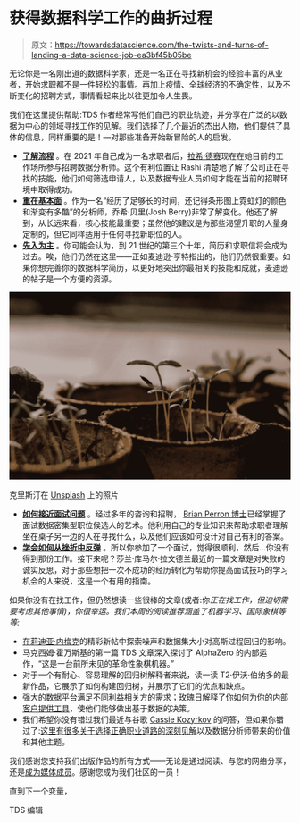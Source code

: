 # 获得数据科学工作的曲折过程

> 原文：<https://towardsdatascience.com/the-twists-and-turns-of-landing-a-data-science-job-ea3bf45b05be>

无论你是一名刚出道的数据科学家，还是一名正在寻找新机会的经验丰富的从业者，开始求职都不是一件轻松的事情。再加上疫情、全球经济的不确定性，以及不断变化的招聘方式，事情看起来比以往更加令人生畏。

我们在这里提供帮助:TDS 作者经常写他们自己的职业轨迹，并分享在广泛的以数据为中心的领域寻找工作的见解。我们选择了几个最近的杰出人物，他们提供了具体的信息，同样重要的是！—对那些准备开始新冒险的人的启发。

*   [**了解流程**](/how-are-data-analysts-hired-today-all-you-need-to-know-874f42cea97f) 。在 2021 年自己成为一名求职者后，[拉希·德赛](https://medium.com/u/856a7c948cc2?source=post_page-----ea3bf45b05be--------------------------------)现在在她目前的工作场所参与招聘数据分析师。这个有利位置让 Rashi 清楚地了解了公司正在寻找的技能，他们如何筛选申请人，以及数据专业人员如何才能在当前的招聘环境中取得成功。
*   [**重在基本面**](/data-analyst-skills-you-need-for-your-next-promotion-479275b80bad) 。作为一名“经历了足够长的时间，还记得条形图上霓虹灯的颜色和渐变有多酷”的分析师，乔希·贝里(Josh Berry)非常了解变化。他还了解到，从长远来看，核心技能最重要；虽然他的建议是为那些渴望升职的人量身定制的，但它同样适用于任何寻找新职位的人。
*   [**先入为主**](/5-things-in-your-resume-that-are-keeping-you-from-getting-your-first-job-in-data-science-1a4d474ff3e4) 。你可能会认为，到 21 世纪的第三个十年，简历和求职信将会成为过去。唉，他们仍然在这里——正如麦迪逊·亨特指出的，他们仍然很重要。如果你想完善你的数据科学简历，以更好地突出你最相关的技能和成就，麦迪逊的帖子是一个方便的资源。

![](img/40d8548a89c1e6d55370399962477270.png)

克里斯汀在 [Unsplash](https://unsplash.com?utm_source=medium&utm_medium=referral) 上的照片

*   [**如何接近面试问题**](/interview-questions-for-entry-level-data-intensive-jobs-a6647f2652b8) 。经过多年的咨询和招聘， [Brian Perron 博士](https://medium.com/u/bee210a2a20?source=post_page-----ea3bf45b05be--------------------------------)已经掌握了面试数据密集型职位候选人的艺术。他利用自己的专业知识来帮助求职者理解坐在桌子另一边的人在寻找什么，以及他们应该如何设计对自己有利的答案。
*   [**学会如何从挫折中反弹**](/failed-in-data-science-interview-here-are-some-tips-to-help-you-succeed-2e9a6bb2b307) 。所以你参加了一个面试，觉得很顺利，然后…你没有得到那份工作。接下来呢？莎兰·库马尔·拉文德兰最近的一篇文章是对失败的诚实反思，对于那些想把一次不成功的经历转化为帮助你提高面试技巧的学习机会的人来说，这是一个有用的指南。

如果你没有在找工作，但仍然想读一些很棒的文章(或者:你*正在找工作，但迫切需要考虑其他事情)，你很幸运。我们本周的阅读推荐涵盖了机器学习、国际象棋等等:*

*   [在](/the-noisy-elephant-79e9071536e)[莉迪亚·内梅克](https://medium.com/u/1ddbbb172903?source=post_page-----ea3bf45b05be--------------------------------)的精彩新帖中探索噪声和数据集大小对高斯过程回归的影响。
*   马克西姆·霍万斯基的第一篇 TDS 文章深入探讨了 AlphaZero 的内部运作，“这是一台前所未见的革命性象棋机器。”
*   对于一个有耐心、容易理解的回归树解释者来说，读一读 T2·伊沃·伯纳多的最新作品，它展示了如何构建回归树，并展示了它们的优点和缺点。
*   强大的数据平台满足不同利益相关方的需求；[玫瑰日](https://medium.com/u/a7f2e8e50135?source=post_page-----ea3bf45b05be--------------------------------)解释了[你如何为你的内部客户提供工具](/understand-your-data-platform-users-and-provide-them-with-the-tools-for-success-67176a278746)，使他们能够做出基于数据的决策。
*   我们希望你没有错过我们最近与谷歌 [Cassie Kozyrkov](https://medium.com/u/2fccb851bb5e?source=post_page-----ea3bf45b05be--------------------------------) 的问答，但如果你错过了:[这里有很多关于选择正确职业道路的深刻见解](/the-science-and-art-of-making-good-decisions-31e7ae2195d3)以及数据分析师带来的价值和其他主题。

我们感谢您支持我们出版作品的所有方式——无论是通过阅读、与您的网络分享，还是[成为媒体成员](https://bit.ly/tds-membership)。感谢您成为我们社区的一员！

直到下一个变量，

TDS 编辑